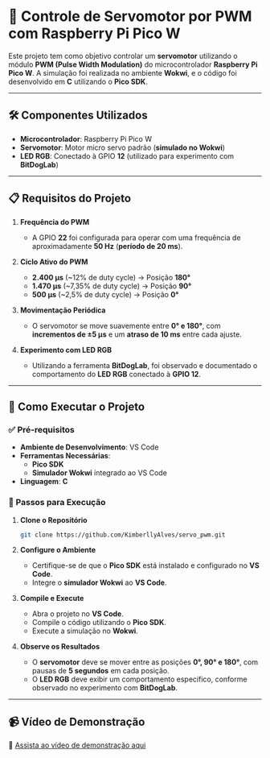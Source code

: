 
# 🎯 Controle de Servomotor por PWM com Raspberry Pi Pico W  

Este projeto tem como objetivo controlar um **servomotor** utilizando o módulo **PWM (Pulse Width Modulation)** do microcontrolador **Raspberry Pi Pico W**. A simulação foi realizada no ambiente **Wokwi**, e o código foi desenvolvido em **C** utilizando o **Pico SDK**.  

---

## 🛠️ Componentes Utilizados  

- **Microcontrolador**: Raspberry Pi Pico W  
- **Servomotor**: Motor micro servo padrão (**simulado no Wokwi**)  
- **LED RGB**: Conectado à GPIO **12** (utilizado para experimento com **BitDogLab**)  

---

## 📋 Requisitos do Projeto  

1. **Frequência do PWM**  
   - A GPIO **22** foi configurada para operar com uma frequência de aproximadamente **50 Hz** (**período de 20 ms**).  

2. **Ciclo Ativo do PWM**  
   - **2.400 µs** (~12% de duty cycle) → Posição **180°**  
   - **1.470 µs** (~7,35% de duty cycle) → Posição **90°**  
   - **500 µs** (~2,5% de duty cycle) → Posição **0°**  

3. **Movimentação Periódica**  
   - O servomotor se move suavemente entre **0° e 180°**, com **incrementos de ±5 µs** e um **atraso de 10 ms** entre cada ajuste.  

4. **Experimento com LED RGB**  
   - Utilizando a ferramenta **BitDogLab**, foi observado e documentado o comportamento do **LED RGB** conectado à **GPIO 12**.  

---

## 🚀 Como Executar o Projeto  

### ✅ Pré-requisitos  

- **Ambiente de Desenvolvimento**: VS Code  
- **Ferramentas Necessárias**:  
  - **Pico SDK**  
  - **Simulador Wokwi** integrado ao VS Code  
- **Linguagem**: **C**  

### 🔧 Passos para Execução  

1. **Clone o Repositório**  
   ```bash
   git clone https://github.com/KimberllyAlves/servo_pwm.git
   ```
   
2. **Configure o Ambiente**  
   - Certifique-se de que o **Pico SDK** está instalado e configurado no **VS Code**.  
   - Integre o **simulador Wokwi** ao **VS Code**.  

3. **Compile e Execute**  
   - Abra o projeto no **VS Code**.  
   - Compile o código utilizando o **Pico SDK**.  
   - Execute a simulação no **Wokwi**.  

4. **Observe os Resultados**  
   - O **servomotor** deve se mover entre as posições **0°, 90° e 180°**, com pausas de **5 segundos** em cada posição.  
   - O **LED RGB** deve exibir um comportamento específico, conforme observado no experimento com **BitDogLab**.  

---
## 📹 Vídeo de Demonstração  

🔗 [Assista ao vídeo de demonstração aqui](https://drive.google.com/file/d/1bQyraKL12YGN_BuIVXK_gOlYe76hPHUa/view?usp=sharing)  


